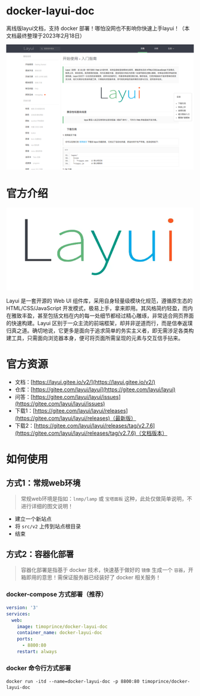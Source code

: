 # docker-layui-doc

离线版layui文档，支持 docker 部署！哪怕没网也不影响你快速上手layui！（本文档最终整理于2023年2月18日）

![](public/images/Snipaste_2023-02-18_13-31-29.png)

# 官方介绍

![](/public/images/logo-2.png)

Layui 是一套开源的 Web UI 组件库，采用自身轻量级模块化规范，遵循原生态的 HTML/CSS/JavaScript 开发模式，极易上手，拿来即用。其风格简约轻盈，而内在雅致丰盈，甚至包括文档在内的每一处细节都经过精心雕琢，非常适合网页界面的快速构建。Layui 区别于一众主流的前端框架，却并非逆道而行，而是信奉返璞归真之道。确切地说，它更多是面向于追求简单的务实主义者，即无需涉足各类构建工具，只需面向浏览器本身，便可将页面所需呈现的元素与交互信手拈来。

# 官方资源

* 文档：[https://layui.gitee.io/v2/](https://layui.gitee.io/v2/)
* 仓库：[https://gitee.com/layui/layui](https://gitee.com/layui/layui)
* 问答：[https://gitee.com/layui/layui/issues](https://gitee.com/layui/layui/issues)
* 下载1：[https://gitee.com/layui/layui/releases](https://gitee.com/layui/layui/releases)（最新版）
* 下载2：[https://gitee.com/layui/layui/releases/tag/v2.7.6](https://gitee.com/layui/layui/releases/tag/v2.7.6)（文档版本）

# 如何使用

## 方式1：常规web环境

> 常规web环境是指如：`lnmp/lamp` 或 `宝塔面板` 这种，此处仅做简单说明，不进行详细的图文说明！

* 建立一个新站点
* 将 `src/v2` 上传到站点根目录
* 结束

## 方式2：容器化部署

> 容器化部署是指基于 docker 技术，快速基于做好的 `镜像` 生成一个 `容器`，开箱即用的意思！需保证服务器已经装好了 docker 相关服务！

### docker-compose 方式部署（推荐）

```yml
version: '3'
services:
  web:
    image: timoprince/docker-layui-doc
    container_name: docker-layui-doc
    ports:
      - 8800:80
    restart: always
```

### docker 命令行方式部署

```shell
docker run -itd --name=docker-layui-doc -p 8800:80 timoprince/docker-layui-doc
```

